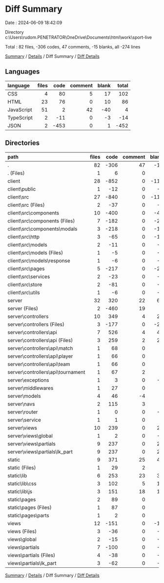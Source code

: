 # Diff Summary

Date : 2024-06-09 18:42:09

Directory c:\\Users\\rudom.PENETRATOR\\OneDrive\\Documents\\html\\work\\sport-live

Total : 82 files,  -306 codes, 47 comments, -15 blanks, all -274 lines

[Summary](results.md) / [Details](details.md) / Diff Summary / [Diff Details](diff-details.md)

## Languages
| language | files | code | comment | blank | total |
| :--- | ---: | ---: | ---: | ---: | ---: |
| CSS | 4 | 80 | 5 | 17 | 102 |
| HTML | 23 | 76 | 0 | 10 | 86 |
| JavaScript | 51 | 2 | 42 | -40 | 4 |
| TypeScript | 2 | -11 | 0 | -3 | -14 |
| JSON | 2 | -453 | 0 | 1 | -452 |

## Directories
| path | files | code | comment | blank | total |
| :--- | ---: | ---: | ---: | ---: | ---: |
| . | 82 | -306 | 47 | -15 | -274 |
| . (Files) | 1 | 6 | 0 | 1 | 7 |
| client | 28 | -852 | 0 | -114 | -966 |
| client\\public | 1 | -12 | 0 | -1 | -13 |
| client\\src | 27 | -840 | 0 | -113 | -953 |
| client\\src (Files) | 2 | -37 | 0 | -4 | -41 |
| client\\src\\components | 10 | -400 | 0 | -45 | -445 |
| client\\src\\components (Files) | 7 | -182 | 0 | -28 | -210 |
| client\\src\\components\\modals | 3 | -218 | 0 | -17 | -235 |
| client\\src\\http | 3 | -65 | 0 | -18 | -83 |
| client\\src\\models | 2 | -11 | 0 | -3 | -14 |
| client\\src\\models (Files) | 1 | -5 | 0 | -1 | -6 |
| client\\src\\models\\response | 1 | -6 | 0 | -2 | -8 |
| client\\src\\pages | 5 | -217 | 0 | -24 | -241 |
| client\\src\\services | 2 | -23 | 0 | -9 | -32 |
| client\\src\\store | 2 | -81 | 0 | -9 | -90 |
| client\\src\\utils | 1 | -6 | 0 | -1 | -7 |
| server | 32 | 320 | 22 | 61 | 403 |
| server (Files) | 2 | -460 | 19 | 3 | -438 |
| server\\controllers | 10 | 349 | 4 | 27 | 380 |
| server\\controllers (Files) | 3 | -177 | 0 | -20 | -197 |
| server\\controllers\\api | 7 | 526 | 4 | 47 | 577 |
| server\\controllers\\api (Files) | 3 | 259 | 2 | 27 | 288 |
| server\\controllers\\api\\match | 1 | 68 | 0 | 5 | 73 |
| server\\controllers\\api\\player | 1 | 66 | 0 | 5 | 71 |
| server\\controllers\\api\\team | 1 | 66 | 0 | 5 | 71 |
| server\\controllers\\api\\tournament | 1 | 67 | 2 | 5 | 74 |
| server\\exceptions | 1 | 3 | 0 | -1 | 2 |
| server\\middlewares | 1 | 27 | 0 | 2 | 29 |
| server\\models | 4 | 46 | -4 | 0 | 42 |
| server\\navs | 2 | 115 | 3 | 8 | 126 |
| server\\router | 1 | 0 | 0 | -1 | -1 |
| server\\service | 1 | 1 | 0 | 0 | 1 |
| server\\views | 10 | 239 | 0 | 23 | 262 |
| server\\views\\global | 1 | 2 | 0 | -1 | 1 |
| server\\views\\partials | 9 | 237 | 0 | 24 | 261 |
| server\\views\\partials\\lk_part | 9 | 237 | 0 | 24 | 261 |
| static | 9 | 371 | 25 | 49 | 445 |
| static (Files) | 1 | 29 | 2 | 8 | 39 |
| static\\lib | 6 | 253 | 23 | 36 | 312 |
| static\\lib\\css | 3 | 102 | 5 | 17 | 124 |
| static\\lib\\js | 3 | 151 | 18 | 19 | 188 |
| static\\pages | 2 | 89 | 0 | 5 | 94 |
| static\\pages (Files) | 1 | 87 | 0 | 4 | 91 |
| static\\pages\\parts | 1 | 2 | 0 | 1 | 3 |
| views | 12 | -151 | 0 | -12 | -163 |
| views (Files) | 3 | -36 | 0 | -3 | -39 |
| views\\global | 2 | -15 | 0 | -1 | -16 |
| views\\partials | 7 | -100 | 0 | -8 | -108 |
| views\\partials (Files) | 4 | -38 | 0 | -2 | -40 |
| views\\partials\\lk_part | 3 | -62 | 0 | -6 | -68 |

[Summary](results.md) / [Details](details.md) / Diff Summary / [Diff Details](diff-details.md)